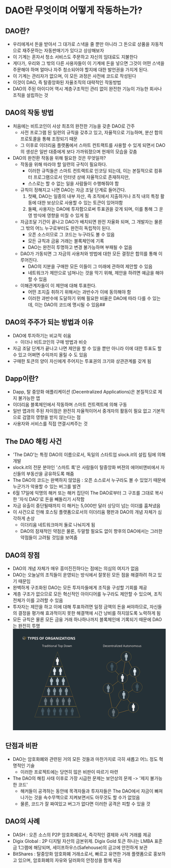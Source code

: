 # DAO란 무엇이며 어떻게 작동하는가?
## DAO란?
  - 우리에게서 돈을 받아서 그 대가로 스낵을 줄 뿐만 아니라 그 돈으로 상품을 자동적으로 재주문하는 자동판매기가 있다고 상상해보자  
  - 이 기계는 혼자서 청소 서비스도 주문하고 자신의 임대료도 지불한다  
  - 게다가, 우리와 그 밖의 다른 사용자들이 이 기계에 돈을 넣으면 그것이 어떤 스낵을 주문해야 하며 얼마나 자주 청소되어야 할지에 대한 발언권을
  가지게 된다.
  - 이 기계는 관리자가 없으며, 이 모든 과정은 사전에 코드로 작성된다
  - 이것이 DAO, 즉 탈중앙화된 자율조직의 대략적인 작동방법
  - DAO의 주된 아이디어 역시 계층구조적인 관리 없이 완전한 기능이 가능한 회사나 조직을 설립하는 것


## DAO의 작동 방법
- 처음에는 비트코인이 사상 최초의 완전한 기능을 갖춘 DAO로 간주
  - 사전 프로그램 된 일련의 규칙을 갖추고 있고, 자율적으로 기능하며, 분산 합의 프로토콜을 통해 조정되기 때문
  - 그 이후로 이더리움 플랫폼에서 스마트 컨트랙트를 사용할 수 있게 되면서 DAO의 생성은 일반 대중에게 보다 가까워졌으며 현재의 모습을 갖춤
- DAO의 완전환 작동을 위해 필요한 것은 무엇일까?
  - 작동을 위해 따라야 할 일련의 규칙이 필요하다.
    - 이러한 규칙들은 스마트 컨트랙트로 인코딩 되는데, 이는 본질적으로 컴퓨터 프로그램으로서 인터넷 상에 자율적으로 존재하지만,
    - 스스로는 할 수 없는 일을 사람들이 수행해줘야 함
  - 규칙이 정해지고 나면 DAO는 자금 조달 단계로 들어간다.
    1. 첫째, DAO는 일종의 내부 자산, 즉 조직에서 지출하거나 조직 내의 특정 활동에 대한 보상으로 사용할 수 있는 토큰이 있어야함
    2. 둘째, 사용자는 DAO에 투자함으로써 투표권을 갖게 되며, 이를 통해 그 운영 방식에 영향을 미칠 수 있게 됨
  - 자금조달 기간이 끝나고 DAO가 배치되면 완전 자율화 되며, 그 개발자는 물론 그 밖의 어느 누구로부터도 완전히 독립적이 된다.
    - 오픈 소스이므로 그 코드는 누구라도 볼 수 있음
    - 모든 규칙과 금융 거래는 블록체인에 기록
    - DAO는 완전히 투명하고 변경 불가능하며 부패될 수 없음
  - DAO가 가동되면 그 자금의 사용처와 방법에 대한 모든 결정은 합의를 통해 이루어진다.
    - DAO의 지분을 구매한 모든 이들이 그 미래에 관하여 제안할 수 있음
    - 네트워크가 제안으로 넘쳐나는 것을 막기 위해, 제안을 하려면 예금을 해야 할 수 있음
  - 이해관계자들이 이 제안에 대해 투표한다.
    - 어떤 조지츨 취하기 위해서는 과반수가 이에 동의해야 함
    - 이러한 과반수에 도달하기 위해 필요한 비율은 DAO에 따라 다를 수 있는데, 이는 DAO의 코드에 명시될 수 있음##


## DAO의 주주가 되는 방법과 이유
  - DAO에 투자하기는 비교적 쉬움
    - 이더나 비트코인의 구매 방법과 비슷
  - 자금 조달 단계가 끝나고 나면 제안을 할 수 있을 뿐만 아니라 이에 대한 투표도 할 수 있고 어쩌면 수익까지 올릴 수 도 있음
  - 구매한 토큰의 양이 자신에게 주어지는 투표권의 크기와 상관관계를 갖게 됨

## Dapp이란?
 - Dapp, 탈 중앙화 애플리케이션 (Decentralized Applications)은 본질적으로 제지 불가능한 앱
 - 이더리움 블록체인에서 작동하며 스마트 컨트랙트에 의해 구동
 - 일반 앱과의 주된 차이점은 완전히 자율적이어서 중개자의 활동이 필요 없고 기본적으로 검열의 영향을 받지 않는다는 점
 - 사용자와 서비스를 직접 연결시켜주는 것

## The DAO 해킹 사건
  - 'The DAO'는 특정 DAO의 이름으로서, 독일의 스타트업 slock.it의 설립 팀에 의해 개발
  - slock.it의 전문 분야인 '스마트 록'은 사람들이 탈중앙화 버젼의 에어비앤비에서 자신들의 부동산을 공유하도록 해줌
  - The DAO의 코드는 완벽하지 않았음 : 오픈 소스로서 누구라도 볼 수 있었기 때문에 누군가가 악용할 수 있는 버그를 발견
  - 6월 17일에 익명의 해커 또는 해커 집단이 The DAO로부터 그 구조를 그대로 복사한 '자식 DAO'로 돈을 빼돌리기 시작함
  - 자금 유출이 중단될때까지 이 해커는 5,000만 달러 상당이 넘는 이더를 훔쳐냈음
  - 이 사건으로 인해 호스팅 플랫폼으로서의 이더리움 평판과 DAO의 개념 자체가 심각하게 손상
    - 이더리움 네트워크마저 둘로 나눠지게 됨
    - DAO의 잠재적인 약점은 물론, 두말할 필요도 없이 향후의 DAO에서는 그러한 약점들이 고려될 것임을 보여줌

## DAO의 장점
  - DAO의 개념 자체가 매우 흥미진진하다는 점에는 의심의 여지가 없음
  - DAO는 오늘날의 조직들이 운영되는 방식에서 잘못된 모든 점을 해결하려 하고 있기 때문임
  - 완벽하게 구조화된 DAO는 모든 투자자들에게 조직을 구성할 기회를 제공
  - 계층 구조가 없으므로 모든 혁신적인 아이디어를 누구라도 제안할 수 있으며, 조직 전체가 이를 고려할 수 있음
  - 투자자는 제안을 하고 이에 대해 투표하려면 일정 금액의 돈을 써야하므로, 자신들의 결정을 평가해 효과적이지 못한 해결책에
    시간 낭비를 하지않도록 노력하게 됨
  - 모든 규칙은 물론 모든 금융 거래 하나하나까지 블록체인에 기록되기 때문에 DAO는 완전히 투명
![Alt text](image1.png)

## 단점과 비판
  - DAO는 암호화폐와 관련된 거의 모든 것들과 마찬가지로 극히 새롭고 어느 정도 혁명적인 기술
    - 이러한 프로젝트에는 당연히 많은 비판이 따르기 마련
  - The DAO의 해킹 사태 이후로 가장 시급한 문제는 보안상의 문제 -> '제지 불가능한 코드'
    - 해커들이 공격하는 동안에 목격자들과 투자자들은 The DAO에서 자금이 빠져나가는 것을 속수무책으로 지켜보면서도 아무것도 할 수가 없었음
    - 물론, 코드가 잘 짜여있고 버그가 없다면 이러한 공격은 피할 수 있을 것

## DAO의 사례
  - DASH : 오픈 소스의 P2P 암호화폐로서, 즉각적인 결제와 사적 거래를 제공
  - Digix Global : 2P 디지털 자산의 금본위제. Digix Gold 토큰 하나는 LMBA 표준 금 1그램에 해당되며, 세이프하우스(Safehouse)의 금고에 안전하게 보관
  - BitShares : 탈중앙화 암호화폐 거래소로서, 빠르고 유연한 거래 플랫폼으로 홍보하고 있으며, 암호화폐의 자유와 달러화의 안정성을 함께 제공



